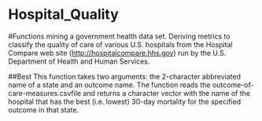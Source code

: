 Hospital_Quality
================

#Functions mining a government health data set.
Deriving metrics to classify the quality of care of various U.S. hospitals from the Hospital Compare web site (http://hospitalcompare.hhs.gov) run by the U.S. Department of Health and Human Services.

##Best
This function takes two arguments: the 2-character abbreviated name of a state and an outcome name. The function reads the outcome-of-care-measures.csvfile and returns a character vector with the name of the hospital that has the best (i.e. lowest) 30-day mortality for the specified outcome in that state.
